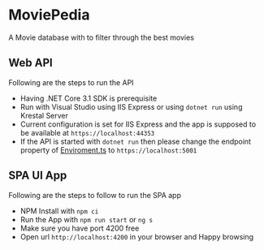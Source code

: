 # MoviePedia
A Movie database with to filter through the best movies

## Web API
Following are the steps to run the API
- Having .NET Core 3.1 SDK is prerequisite
- Run with Visual Studio using IIS Express or using `dotnet run` using Krestal Server
- Current configuration is set for IIS Express and the app is supposed to be available at `https://localhost:44353`
- If the API is started with `dotnet run` then please change the endpoint property of [Enviroment.ts](MoviepediaUI/src/environments/environment.ts) to `https://localhost:5001` 
## SPA UI App
Following are the steps to follow to run the SPA app
- NPM Install with `npm ci`
- Run the App with `npm run start` or `ng s`
- Make sure you have port 4200 free
- Open url `http://localhost:4200` in your browser and Happy browsing 


